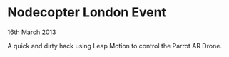 Nodecopter London Event
=======================

16th March 2013


A quick and dirty hack using Leap Motion to control the Parrot AR Drone.
